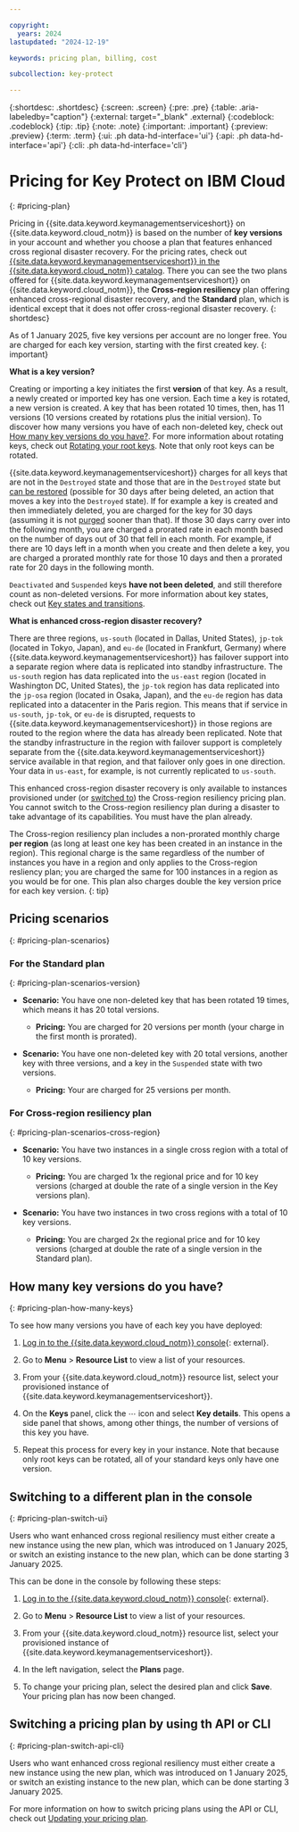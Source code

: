 ```yaml
---

copyright:
  years: 2024
lastupdated: "2024-12-19"

keywords: pricing plan, billing, cost

subcollection: key-protect

---
```


{:shortdesc: .shortdesc}
{:screen: .screen}
{:pre: .pre}
{:table: .aria-labeledby="caption"}
{:external: target="_blank" .external}
{:codeblock: .codeblock}
{:tip: .tip}
{:note: .note}
{:important: .important}
{:preview: .preview}
{:term: .term}
{:ui: .ph data-hd-interface='ui'}
{:api: .ph data-hd-interface='api'}
{:cli: .ph data-hd-interface='cli'}

# Pricing for Key Protect on IBM Cloud
{: #pricing-plan}

Pricing in {{site.data.keyword.keymanagementserviceshort}} on {{site.data.keyword.cloud_notm}} is based on the number of **key versions** in your account and whether you choose a plan that features enhanced cross regional disaster recovery. For the pricing rates, check out [{{site.data.keyword.keymanagementserviceshort}} in the {{site.data.keyword.cloud_notm}} catalog](/catalog/services/key-protect). There you can see the two plans offered for {{site.data.keyword.keymanagementserviceshort}} on {{site.data.keyword.cloud_notm}}, the **Cross-region resiliency** plan offering enhanced cross-regional disaster recovery, and the **Standard** plan, which is identical except that it does not offer cross-regional disaster recovery.
{: shortdesc}

As of 1 January 2025, five key versions per account are no longer free. You are charged for each key version, starting with the first created key.
{: important}

**What is a key version?**

Creating or importing a key initiates the first **version** of that key. As a result, a newly created or imported key has one version. Each time a key is rotated, a new version is created. A key that has been rotated 10 times, then, has 11 versions (10 versions created by rotations plus the initial version). To discover how many versions you have of each non-deleted key, check out [How many key versions do you have?](#pricing-plan-how-many-keys). For more information about rotating keys, check out [Rotating your root keys](/docs/key-protect?topic=key-protect-key-rotation). Note that only root keys can be rotated.

{{site.data.keyword.keymanagementserviceshort}} charges for all keys that are not in the `Destroyed` state and those that are in the `Destroyed` state but [can be restored](/docs/key-protect?topic=key-protect-restore-keys&interface=ui) (possible for 30 days after being deleted, an action that moves a key into the `Destroyed` state). If for example a key is created and then immediately deleted, you are charged for the key for 30 days (assuming it is not [purged](/docs/key-protect?topic=key-protect-delete-purge-keys&interface=ui) sooner than that). If those 30 days carry over into the following month, you are charged a prorated rate in each month based on the number of days out of 30 that fell in each month. For example, if there are 10 days left in a month when you create and then delete a key, you are charged a prorated monthly rate for those 10 days and then a prorated rate for 20 days in the following month.

`Deactivated` and `Suspended` keys **have not been deleted**, and still therefore count as non-deleted versions. For more information about key states, check out [Key states and transitions](/docs/key-protect?topic=key-protect-key-states#key-transitions).

**What is enhanced cross-region disaster recovery?**

There are three regions, `us-south` (located in Dallas, United States), `jp-tok` (located in Tokyo, Japan), and `eu-de` (located in Frankfurt, Germany) where {{site.data.keyword.keymanagementserviceshort}} has failover support into a separate region where data is replicated into standby infrastructure. The `us-south` region has data replicated into the `us-east` region (located in Washington DC, United States), the `jp-tok` region has data replicated into the `jp-osa` region (located in Osaka, Japan), and the `eu-de` region has data replicated into a datacenter in the Paris region. This means that if service in `us-south`, `jp-tok`, or `eu-de` is disrupted, requests to {{site.data.keyword.keymanagementserviceshort}} in those regions are routed to the region where the data has already been replicated. Note that the standby infrastructure in the region with failover support is completely separate from the {{site.data.keyword.keymanagementserviceshort}} service available in that region, and that failover only goes in one direction. Your data in `us-east`, for example, is not currently replicated to `us-south`.

This enhanced cross-region disaster recovery is only available to instances provisioned under (or [switched to](#pricing-plan-switch-ui)) the Cross-region resiliency pricing plan. You cannot switch to the Cross-region resiliency plan during a disaster to take advantage of its capabilities. You must have the plan already.

The Cross-region resiliency plan includes a non-prorated monthly charge **per region** (as long at least one key has been created in an instance in the region). This regional charge is the same regardless of the number of instances you have in a region and only applies to the Cross-region resliency plan; you are charged the same for 100 instances in a region as you would be for one. This plan also charges double the key version price for each key version.
{: tip}

## Pricing scenarios
{: #pricing-plan-scenarios}

### For the Standard plan
{: #pricing-plan-scenarios-version}

* **Scenario:** You have one non-deleted key that has been rotated 19 times, which means it has 20 total versions.
  - **Pricing:** You are charged for 20 versions per month (your charge in the first month is prorated).

* **Scenario:** You have one non-deleted key with 20 total versions, another key with three versions, and a key in the `Suspended` state with two versions.
  - **Pricing:** Your are charged for 25 versions per month.

### For Cross-region resiliency plan
{: #pricing-plan-scenarios-cross-region}

* **Scenario:** You have two instances in a single cross region with a total of 10 key versions.
  - **Pricing:** You are charged 1x the regional price and for 10 key versions (charged at double the rate of a single version in the Key versions plan).

* **Scenario:** You have two instances in two cross regions with a total of 10 key versions.
  - **Pricing:** You are charged 2x the regional price and for 10 key versions (charged at double the rate of a single version in the Standard plan).

## How many key versions do you have?
{: #pricing-plan-how-many-keys}

To see how many versions you have of each key you have deployed:

1. [Log in to the {{site.data.keyword.cloud_notm}} console](/login/){: external}.

2. Go to **Menu** &gt; **Resource List** to view a list of your resources.

3. From your {{site.data.keyword.cloud_notm}} resource list, select your provisioned instance of {{site.data.keyword.keymanagementserviceshort}}.

4. On the **Keys** panel, click the ⋯ icon and select **Key details**. This opens a side panel that shows, among other things, the number of versions of this key you have.

5. Repeat this process for every key in your instance. Note that because only root keys can be rotated, all of your standard keys only have one version.

## Switching to a different plan in the console
{: #pricing-plan-switch-ui}

Users who want enhanced cross regional resiliency must either create a new instance using the new plan, which was introduced on 1 January 2025, or switch an existing instance to the new plan, which can be done starting 3 January 2025.

This can be done in the console by following these steps:

1. [Log in to the {{site.data.keyword.cloud_notm}} console](/login/){: external}.

2. Go to **Menu** &gt; **Resource List** to view a list of your resources.

3. From your {{site.data.keyword.cloud_notm}} resource list, select your provisioned instance of {{site.data.keyword.keymanagementserviceshort}}.

4. In the left navigation, select the **Plans** page.

5. To change your pricing plan, select the desired plan and click **Save**. Your pricing plan has now been changed.

## Switching a pricing plan by using th API or CLI
{: #pricing-plan-switch-api-cli}

Users who want enhanced cross regional resiliency must either create a new instance using the new plan, which was introduced on 1 January 2025, or switch an existing instance to the new plan, which can be done starting 3 January 2025.

For more information on how to switch pricing plans using the API or CLI, check out [Updating your pricing plan](/docs/account?topic=account-changing&interface=cli).
